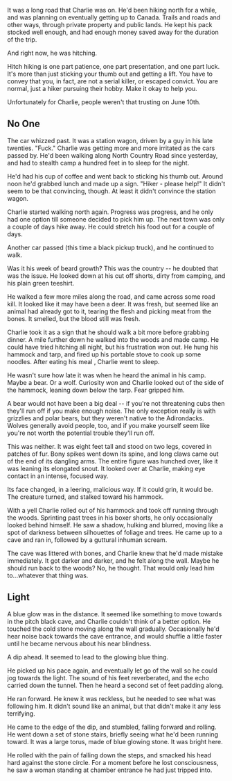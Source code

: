 It was a long road that Charlie was on. He'd been hiking north for a while, and was planning on eventually getting up to Canada. Trails and roads and other ways, through private property and public lands. He kept his pack stocked well enough, and had enough money saved away for the duration of the trip.

And right now, he was hitching.

Hitch hiking is one part patience, one part presentation, and one part luck. It's more than just sticking your thumb out and getting a lift. You have to convey that you, in fact, are not a serial killer, or escaped convict. You are normal, just a hiker pursuing their hobby. Make it okay to help you.

Unfortunately for Charlie, people weren't that trusting on June 10th.

## No One
The car whizzed past. It was a station wagon, driven by a guy in his late twenties. "Fuck." Charlie was getting more and more irritated as the cars passed by. He'd been walking along North Country Road since yesterday, and had to stealth camp a hundred feet in to sleep for the night.

He'd had his cup of coffee and went back to sticking his thumb out. Around noon he'd grabbed lunch and made up a sign. "Hiker - please help!" It didn't seem to be that convincing, though. At least it didn't convince the station wagon.

Charlie started walking north again. Progress was progress, and he only had one option till someone decided to pick him up. The next town was only a couple of days hike away. He could stretch his food out for a couple of days.

Another car passed (this time a black pickup truck), and he continued to walk.

Was it his week of beard growth? This was the country -- he doubted that was the issue. He looked down at his cut off shorts, dirty from camping, and his plain green teeshirt.

He walked a few more miles along the road, and came across some road kill. It looked like it may have been a deer. It was fresh, but seemed like an animal had already got to it, tearing the flesh and picking meat from the bones. It smelled, but the blood still was fresh.

Charlie took it as a sign that he should walk a bit more before grabbing dinner. A mile further down he walked into the woods and made camp. He could have tried hitching all night, but his frustration won out. He hung his hammock and tarp, and fired up his portable stove to cook up some noodles. After eating his meal , Charlie went to sleep.

He wasn't sure how late it was when he heard the animal in his camp. Maybe a bear. Or a wolf. Curiosity won and Charlie looked out of the side of the hammock, leaning down below the tarp. Fear gripped him.

A bear would not have been a big deal -- if you're not threatening cubs then they'll run off if you make enough noise. The only exception really is with grizzlies and polar bears, but they weren't native to the Adirondacks. Wolves generally avoid people, too, and if you make yourself seem like you're not worth the potential trouble they'll run off.

This was neither. It was eight feet tall and stood on two legs, covered in patches of fur. Bony spikes went down its spine, and long claws came out of the end of its dangling arms. The entire figure was hunched over, like it was leaning its elongated snout. It looked over at Charlie, making eye contact in an intense, focused way.

Its face changed, in a leering, malicious way. If it could grin, it would be. The creature turned, and stalked toward his hammock.

With a yell Charlie rolled out of his hammock and took off running through the woods. Sprinting past trees in his boxer shorts, he only occasionally looked behind himself. He saw a shadow, hulking and blurred, moving like a spot of darkness between silhouettes of foliage and trees. He came up to a cave and ran in, followed by a guttural inhuman scream.

The cave was littered with bones, and Charlie knew that he'd made mistake immediately. It got darker and darker, and he felt along the wall. Maybe he should run back to the woods? No, he thought. That would only lead him to...whatever that thing was.

## Light
A blue glow was in the distance. It seemed like something to move towards in the pitch black cave, and Charlie couldn't think of a better option. He touched the cold stone moving along the wall gradually. Occasionally he'd hear noise back towards the cave entrance, and would shuffle a little faster until he became nervous about his near blindness.

A dip ahead. It seemed to lead to the glowing blue thing.

He picked up his pace again, and eventually let go of the wall so he could jog towards the light. The sound of his feet reverberated, and the echo carried down the tunnel. Then he heard a second set of feet padding along.

He ran forward. He knew it was reckless, but he needed to see what was following him. It didn't sound like an animal, but that didn't make it any less terrifying.

He came to the edge of the dip, and stumbled, falling forward and rolling. He went down a set of stone stairs, briefly seeing what he'd been running toward. It was a large torus, made of blue glowing stone. It was bright here.

He rolled with the pain of falling down the steps, and smacked his head hard against the stone circle. For a moment before he lost consciousness, he saw a woman standing at chamber entrance he had just tripped into.
